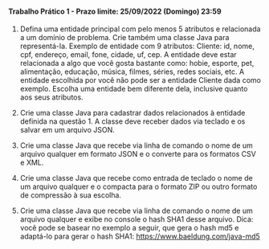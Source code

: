 #### Trabalho Prático 1 - Prazo limite: 25/09/2022 (Domingo) 23:59

1. Defina uma entidade principal com pelo menos 5 atributos e relacionada a um domínio de problema. Crie também uma classe Java para representá-la. Exemplo de entidade com 9 atributos: Cliente: id, nome, cpf, endereço, email, fone, cidade, uf, cep. A entidade deve estar relacionada a algo que você gosta bastante como: hobie, esporte, pet, alimentação, educação, música, filmes, séries, redes sociais, etc. A entidade escolhida por você não pode ser a entidade Cliente dada como exemplo. Escolha uma entidade bem diferente dela, inclusive quanto aos seus atributos.

2. Crie uma classe Java para cadastrar dados relacionados à entidade definida na questão 1. A classe deve receber dados via teclado e os salvar em um arquivo JSON.

3. Crie uma classe Java que recebe via linha de comando o nome de um arquivo qualquer em formato JSON e o converte para os formatos CSV e XML.

4. Crie uma classe Java que recebe como entrada de teclado o nome de um arquivo qualquer e o compacta para o formato ZIP ou outro formato de compressão à sua escolha.

5. Crie uma classe Java que recebe via linha de comando o nome de um arquivo qualquer e exibe no console o hash SHA1 desse arquivo. Dica: você pode se basear no exemplo a seguir, que gera o hash md5 e adaptá-lo para gerar o hash SHA1: https://www.baeldung.com/java-md5
